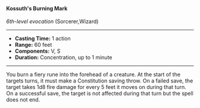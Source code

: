 #### Kossuth's Burning Mark
*6th-level evocation* (Sorcerer,Wizard)
___
- **Casting Time:** 1 action
- **Range:** 60 feet
- **Components:** V, S
- **Duration:** Concentration, up to 1 minute
---
You burn a fiery rune into the forehead of a creature. At the start of the targets turns, it must make a Constitution saving throw. On a failed save, the target takes 1d8 fire damage for every 5 feet it moves on during that turn. On a successful save, the target is not affected during that turn but the spell does not end.
